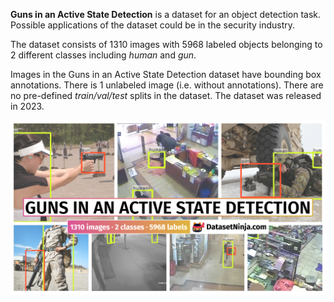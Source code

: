**Guns in an Active State Detection** is a dataset for an object detection task. Possible applications of the dataset could be in the security industry. 

The dataset consists of 1310 images with 5968 labeled objects belonging to 2 different classes including *human* and *gun*.

Images in the Guns in an Active State Detection dataset have bounding box annotations. There is 1 unlabeled image (i.e. without annotations). There are no pre-defined <i>train/val/test</i> splits in the dataset. The dataset was released in 2023.

<img src="https://github.com/dataset-ninja/gun-in-an-active-state-detection/raw/main/visualizations/poster.png">
